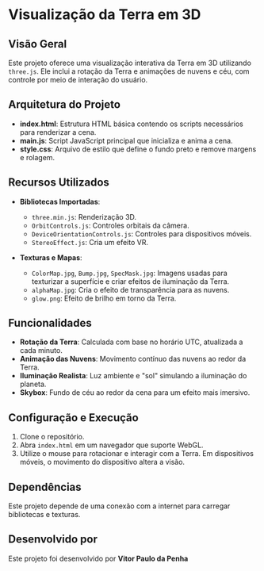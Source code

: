 # Visualização da Terra em 3D

## Visão Geral

Este projeto oferece uma visualização interativa da Terra em 3D utilizando `three.js`. Ele inclui a rotação da Terra e animações de nuvens e céu, com controle por meio de interação do usuário.

## Arquitetura do Projeto

- **index.html**: Estrutura HTML básica contendo os scripts necessários para renderizar a cena.
- **main.js**: Script JavaScript principal que inicializa e anima a cena.
- **style.css**: Arquivo de estilo que define o fundo preto e remove margens e rolagem.

## Recursos Utilizados

- **Bibliotecas Importadas**:
  - `three.min.js`: Renderização 3D.
  - `OrbitControls.js`: Controles orbitais da câmera.
  - `DeviceOrientationControls.js`: Controles para dispositivos móveis.
  - `StereoEffect.js`: Cria um efeito VR.
  
- **Texturas e Mapas**:
  - `ColorMap.jpg`, `Bump.jpg`, `SpecMask.jpg`: Imagens usadas para texturizar a superfície e criar efeitos de iluminação da Terra.
  - `alphaMap.jpg`: Cria o efeito de transparência para as nuvens.
  - `glow.png`: Efeito de brilho em torno da Terra.

## Funcionalidades

- **Rotação da Terra**: Calculada com base no horário UTC, atualizada a cada minuto.
- **Animação das Nuvens**: Movimento contínuo das nuvens ao redor da Terra.
- **Iluminação Realista**: Luz ambiente e "sol" simulando a iluminação do planeta.
- **Skybox**: Fundo de céu ao redor da cena para um efeito mais imersivo.

## Configuração e Execução

1. Clone o repositório.
2. Abra `index.html` em um navegador que suporte WebGL.
3. Utilize o mouse para rotacionar e interagir com a Terra. Em dispositivos móveis, o movimento do dispositivo altera a visão.

## Dependências

Este projeto depende de uma conexão com a internet para carregar bibliotecas e texturas. 

## Desenvolvido por

Este projeto foi desenvolvido por **Vitor Paulo da Penha**
